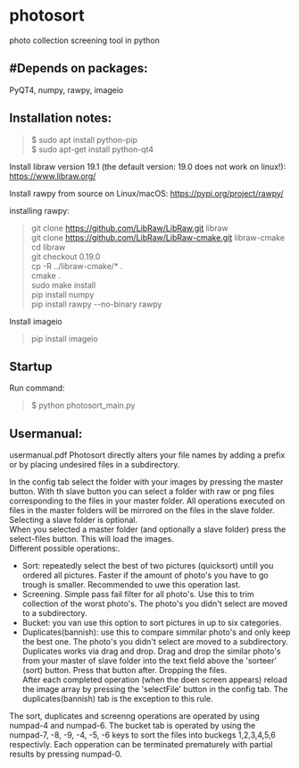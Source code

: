 # photosort
photo collection screening tool in python

#Depends on packages:
-------------------------

PyQT4, numpy, rawpy, imageio

Installation notes:
-------------------------

>$ sudo apt install python-pip  
>$ sudo apt-get install python-qt4  

Install libraw version 19.1 (the default version: 19.0 does not work on linux!): https://www.libraw.org/

Install rawpy from source on Linux/macOS: https://pypi.org/project/rawpy/

installing rawpy:  
> git clone https://github.com/LibRaw/LibRaw.git libraw  
> git clone https://github.com/LibRaw/LibRaw-cmake.git libraw-cmake  
> cd libraw  
> git checkout 0.19.0  
> cp -R ../libraw-cmake/* .  
> cmake .  
> sudo make install  
> pip install numpy  
> pip install rawpy --no-binary rawpy  

Install imageio  
> pip install imageio  



Startup
-------------------------

Run command:  
>$ python photosort_main.py  


Usermanual:
-------------------------
usermanual.pdf
Photosort directly alters your file names by adding a prefix or by placing undesired files in a subdirectory.

In the config tab select the folder with your images by pressing the master button.
With th slave button you can select a folder with raw or png files corresponding to the files in your master folder. All operations executed on files in the master folders will be mirrored on the files in the slave folder. Selecting a slave folder is optional.  
When you selected a master folder (and optionally a slave folder) press the select-files button. This will load the images.   
Different possible operations:.  
- Sort: repeatedly select the best of two pictures (quicksort) untill you ordered all pictures. Faster if the amount of photo's you have to go trough is smaller. Recommended to uwe this operation last.   
- Screening. Simple pass fail filter for all photo's. Use this to trim collection of the worst photo's. The photo's you didn't select are moved to a subdirectory.  
- Bucket:  you van use this option to sort pictures in up to six categories.  
- Duplicates(bannish): use this to compare simmilar photo's and only keep the best one. The photo's you didn't select are moved to a subdirectory. Duplicates works via drag and drop. Drag and drop the similar photo's from your master of slave folder into the text field above the 'sorteer' (sort) button. Press that button after. Dropping the files.  
After each completed operation (when the doen screen appears) reload the image array by pressing the 'selectFile' button in the config tab. The duplicates(bannish) tab is the exception to this rule.

The sort, duplicates and screenng operations are operated by using numpad-4 and numpad-6. The bucket tab is operated by using the numpad-7, -8, -9, -4, -5, -6 keys to sort the files into buckegs 1,2,3,4,5,6 respectivly. Each opperation can be terminated prematurely with partial results by pressing numpad-0.

